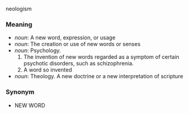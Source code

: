 neologism
### Meaning
+ _noun_: A new word, expression, or usage
+ _noun_: The creation or use of new words or senses
+ _noun_: Psychology.
   1. The invention of new words regarded as a symptom of certain psychotic disorders, such as schizophrenia.
   2. A word so invented
+ _noun_: Theology. A new doctrine or a new interpretation of scripture

### Synonym

+ NEW WORD


